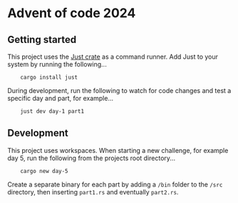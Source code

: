 # Advent of code 2024

## Getting started
This project uses the [Just crate](https://github.com/casey/just) as a command runner.
Add Just to your system by running the following...

``` shell 
    cargo install just
```

During development, run the following to watch for code changes and test a specific day and part, for example...

```shell
    just dev day-1 part1
```

## Development
This project uses workspaces. 
When starting a new challenge, for example day 5, run the following from the 
projects root directory... 
```shell 
    cargo new day-5
```

Create a separate binary for each part by adding a `/bin` folder to the `/src` directory, 
then inserting `part1.rs` and eventually `part2.rs`.